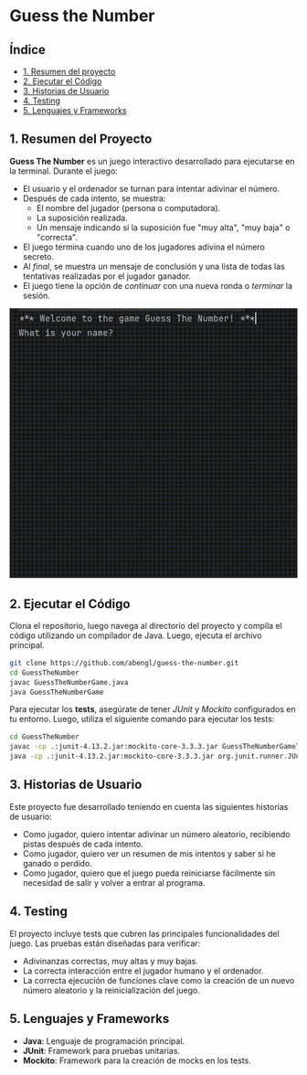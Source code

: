 # Guess the Number

## Índice

* [1. Resumen del proyecto](#1-resumen-del-proyecto)
* [2. Ejecutar el Código](#2-ejecutar-el-código)
* [3. Historias de Usuario](#3-historias-de-usuario)
* [4. Testing](#4-testing)
* [5. Lenguajes y Frameworks](#5-lenguajes-y-frameworks)

## 1. Resumen del Proyecto

**Guess The Number** es un juego interactivo desarrollado para ejecutarse en la terminal. Durante el juego:

- El usuario y el ordenador se turnan para intentar adivinar el número.
- Después de cada intento, se muestra:
    - El nombre del jugador (persona o computadora).
    - La suposición realizada.
    - Un mensaje indicando si la suposición fue "muy alta", "muy baja" o "correcta".
- El juego termina cuando uno de los jugadores adivina el número secreto.
- Al _final_, se muestra un mensaje de conclusión y una lista de todas las tentativas realizadas por el jugador ganador.
- El juego tiene la opción de _continuar_ con una nueva ronda o _terminar_ la sesión.

<img src="./src/assets/guess.gif">

## 2. Ejecutar el Código

Clona el repositorio, luego navega al directorio del proyecto y compila el código utilizando un compilador de Java.
Luego, ejecuta el archivo principal.

```bash
git clone https://github.com/abengl/guess-the-number.git
cd GuessTheNumber
javac GuessTheNumberGame.java
java GuessTheNumberGame
```

Para ejecutar los **tests**, asegúrate de tener _JUnit_ y _Mockito_ configurados en tu entorno. Luego, utiliza el
siguiente comando para ejecutar los tests:

```bash
cd GuessTheNumber
javac -cp .:junit-4.13.2.jar:mockito-core-3.3.3.jar GuessTheNumberGameTest.java
java -cp .:junit-4.13.2.jar:mockito-core-3.3.3.jar org.junit.runner.JUnitCore GuessTheNumberGameTest
```

## 3. Historias de Usuario

Este proyecto fue desarrollado teniendo en cuenta las siguientes historias de usuario:

- Como jugador, quiero intentar adivinar un número aleatorio, recibiendo pistas después de cada intento.
- Como jugador, quiero ver un resumen de mis intentos y saber si he ganado o perdido.
- Como jugador, quiero que el juego pueda reiniciarse fácilmente sin necesidad de salir y volver a entrar al programa.

## 4. Testing

El proyecto incluye tests que cubren las principales funcionalidades del juego. Las pruebas están diseñadas para
verificar:

- Adivinanzas correctas, muy altas y muy bajas.
- La correcta interacción entre el jugador humano y el ordenador.
- La correcta ejecución de funciones clave como la creación de un nuevo número aleatorio y la reinicialización del
  juego.

## 5. Lenguajes y Frameworks

- **Java**: Lenguaje de programación principal.
- **JUnit**: Framework para pruebas unitarias.
- **Mockito**: Framework para la creación de mocks en los tests.
